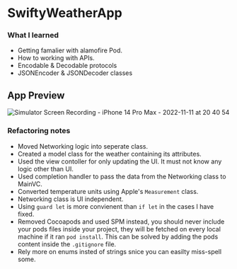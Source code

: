# SwiftyWeatherApp

### What I learned 
- Getting famalier with alamofire Pod.
- How to working with APIs.
- Encodable & Decodable protocols
- JSONEncoder & JSONDecoder classes

## App Preview

![Simulator Screen Recording - iPhone 14 Pro Max - 2022-11-11 at 20 40 54](https://user-images.githubusercontent.com/100219531/201412537-f5a9739d-d902-4ee6-b3fc-6ac9c9efde0a.gif)


### Refactoring notes
- Moved Networking logic into seperate class.
- Created a model class for the weather containing its attributes.
- Used the view contoller for only updating the UI. It must not know any logic other than UI.
- Used completion handler to pass the data from the Networking class to MainVC.
- Converted temperature units using Apple's `Measurement` class.
- Networking class is UI independent.
- Using `guard let` is more convienent than `if let` in the cases I have fixed. 
- Removed Cocoapods and used SPM instead, you should never include your pods files inside your project, they will be fetched on every local machine if it ran `pod install`. This can be solved by adding the pods content inside the `.gitignore` file. 
- Rely more on enums insted of strings snice you can easilty miss-spell some.



